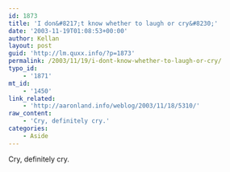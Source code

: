 ```yaml
---
id: 1873
title: 'I don&#8217;t know whether to laugh or cry&#8230;'
date: '2003-11-19T01:08:53+00:00'
author: Kellan
layout: post
guid: 'http://lm.quxx.info/?p=1873'
permalink: /2003/11/19/i-dont-know-whether-to-laugh-or-cry/
typo_id:
    - '1871'
mt_id:
    - '1450'
link_related:
    - 'http://aaronland.info/weblog/2003/11/18/5310/'
raw_content:
    - 'Cry, definitely cry.'
categories:
    - Aside
---
```


Cry, definitely cry.